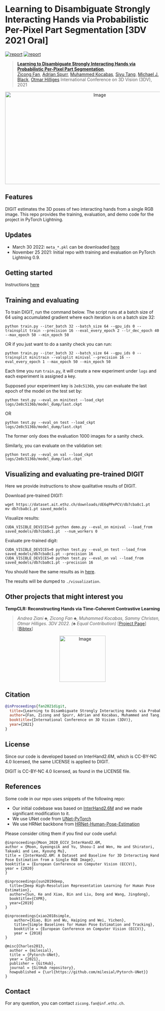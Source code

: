 # Learning to Disambiguate Strongly Interacting Hands via Probabilistic Per-Pixel Part Segmentation [3DV 2021 Oral]

[![report](https://img.shields.io/badge/Project-Page-blue)](https://zc-alexfan.github.io/digit)
[![report](https://img.shields.io/badge/ArXiv-Paper-red)](https://arxiv.org/abs/2107.00434)

> [**Learning to Disambiguate Strongly Interacting Hands via Probabilistic Per-Pixel Part Segmentation**](https://arxiv.org/abs/2107.00434),            
> [Zicong Fan](https://ait.ethz.ch/people/zfan), 
> [Adrian Spurr](https://ait.ethz.ch/people/spurra), 
> [Muhammed Kocabas](https://ps.is.tuebingen.mpg.de/person/mkocabas), 
> [Siyu Tang](https://vlg.inf.ethz.ch/people/person-detail.siyutang.html),
> [Michael J. Black](https://ps.is.tuebingen.mpg.de/person/black),
> [Otmar Hilliges](https://ait.ethz.ch/people/hilliges)
> International Conference on 3D Vision (3DV), 2021

<p align="center">
    <img src="assets/teaser.gif" alt="Image" width="600" height="300" />
</p>

## Features

DIGIT estimates the 3D poses of two interacting hands from a single RGB image. This repo provides the training, evaluation, and demo code for the project in PyTorch Lightning.

## Updates

- March 30 2022: `meta_*.pkl` can be downloaded [here](https://drive.google.com/drive/folders/1mI_8Eg_A7VtqAuQJs_GJhLlzxY_IDtgr?usp=sharing)
- November 25 2021: Initial repo with training and evaluation on PyTorch Lightning 0.9.

## Getting started

Instructions [here](setup.md)

## Training and evaluating


To train DIGIT, run the command below. The script runs at a batch size of 64 using accumulated gradient where each iteration is on a batch size 32:

```
python train.py --iter_batch 32 --batch_size 64 --gpu_ids 0 --trainsplit train --precision 16 --eval_every_epoch 2 --lr_dec_epoch 40 --max_epoch 50 --min_epoch 50
```

OR if you just want to do a sanity check you can run:

```
python train.py --iter_batch 32 --batch_size 64 --gpu_ids 0 --trainsplit minitrain --valsplit minival --precision 16 --eval_every_epoch 1 --max_epoch 50 --min_epoch 50
```

Each time you run `train.py`, it will create a new experiment under `logs` and each experiment is assigned a key. 

Supposed your experiment key is `2e8c5136b`, you can evaluate the last epoch of the model on the test set by:

```
python test.py --eval_on minitest --load_ckpt logs/2e8c5136b/model_dump/last.ckpt
```

OR

```
python test.py --eval_on test --load_ckpt logs/2e8c5136b/model_dump/last.ckpt
```

The former only does the evaluation 1000 images for a sanity check.

Similarly, you can evaluate on the validation set:

```
python test.py --eval_on val --load_ckpt logs/2e8c5136b/model_dump/last.ckpt
```

## Visualizing and evaluating pre-trained DIGIT

Here we provide instructions to show qualitative results of DIGIT.

Download pre-trained DIGIT:
```
wget https://dataset.ait.ethz.ch/downloads/dE6qPPePCV/db7cba8c1.pt
mv db7cba8c1.pt saved_models
```

Visualize results:

```
CUDA_VISIBLE_DEVICES=0 python demo.py --eval_on minival --load_from saved_models/db7cba8c1.pt  --num_workers 0
```

Evaluate pre-trained digit:
```
CUDA_VISIBLE_DEVICES=0 python test.py --eval_on test --load_from saved_models/db7cba8c1.pt --precision 16
CUDA_VISIBLE_DEVICES=0 python test.py --eval_on val --load_from saved_models/db7cba8c1.pt --precision 16
```

You should have the same results as in [here](./results).


The results will be dumped to `./visualization`.



## Other projects that might interest you

**TempCLR: Reconstructing Hands via Time-Coherent Contrastive Learning**
> *Andrea Ziani ♣, Zicong Fan ♣, Muhammed Kocabas, Sammy Christen, Otmar Hilliges. 3DV 2022. (♣ Equal Contribution)*
> [[Project Page](https://eth-ait.github.io/tempclr)] [[Bibtex](https://zc-alexfan.github.io/bibs/ziani2022tempclr.html)]


<p align="center">
    <img src="assets/tempclr.gif" alt="Image" height="150" />
</p>

## Citation

```bibtex
@inProceedings{fan2021digit,
  title={Learning to Disambiguate Strongly Interacting Hands via Probabilistic Per-pixel Part Segmentation},
  author={Fan, Zicong and Spurr, Adrian and Kocabas, Muhammed and Tang, Siyu and Black, Michael and Hilliges, Otmar},
  booktitle={International Conference on 3D Vision (3DV)},
  year={2021}
}
```
## License

Since our code is developed based on InterHand2.6M, which is CC-BY-NC 4.0 licensed, the same LICENSE is applied to DIGIT.

DIGIT is CC-BY-NC 4.0 licensed, as found in the LICENSE file.

## References

Some code in our repo uses snippets of the following repo:

- Our initial codebase was based on [InterHand2.6M](https://github.com/facebookresearch/InterHand2.6M) and we made significant modification to it.
- We use UNet code from [UNet-PyTorch](https://github.com/milesial/Pytorch-UNet)
- We use HRNet backbone from [HRNet-Human-Pose-Estimation](https://github.com/HRNet/HRNet-Human-Pose-Estimation)

Please consider citing them if you find our code useful:

```
@inproceedings{Moon_2020_ECCV_InterHand2.6M,  
author = {Moon, Gyeongsik and Yu, Shoou-I and Wen, He and Shiratori, Takaaki and Lee, Kyoung Mu},  
title = {InterHand2.6M: A Dataset and Baseline for 3D Interacting Hand Pose Estimation from a Single RGB Image},  
booktitle = {European Conference on Computer Vision (ECCV)},  
year = {2020}  
}  

@inproceedings{sun2019deep,
  title={Deep High-Resolution Representation Learning for Human Pose Estimation},
  author={Sun, Ke and Xiao, Bin and Liu, Dong and Wang, Jingdong},
  booktitle={CVPR},
  year={2019}
}

@inproceedings{xiao2018simple,
    author={Xiao, Bin and Wu, Haiping and Wei, Yichen},
    title={Simple Baselines for Human Pose Estimation and Tracking},
    booktitle = {European Conference on Computer Vision (ECCV)},
    year = {2018}
}

@misc{Charles2013,
  author = {milesial},
  title = {Pytorch-UNet},
  year = {2021},
  publisher = {GitHub},
  journal = {GitHub repository},
  howpublished = {\url{https://github.com/milesial/Pytorch-UNet}}
}
```


## Contact

For any question, you can contact `zicong.fan@inf.ethz.ch`.

